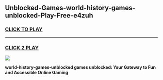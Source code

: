 
## Unblocked-Games-world-history-games-unblocked-Play-Free-e4zuh
<h3>
<a href="https://premium76.site?title=world-history-games-unblocked&ref=10A">CLICK TO PLAY</a></h3>
<hr>

<h3>
<a href="https://premium76.site?title=world-history-games-unblocked&ref=10A">CLICK 2 PLAY</a>
  
</h3>

<a href="https://premium76.site?title=world-history-games-unblocked&ref=10A"><img src="https://clearcache.store/games.png"></a>


**world-history-games-unblocked games unblocked: Your Gateway to Fun and Accessible Online Gaming**
